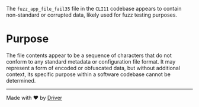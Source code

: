 <!--------------------------------------------------------------------------------->
<!-- IMPORTANT: This file is auto-generated by Driver (https://driver.ai). -------->
<!-- Manual edits may be overwritten on future commits. --------------------------->
<!--------------------------------------------------------------------------------->

The `fuzz_app_file_fail35` file in the `CLI11` codebase appears to contain non-standard or corrupted data, likely used for fuzz testing purposes.

# Purpose
The file contents appear to be a sequence of characters that do not conform to any standard metadata or configuration file format. It may represent a form of encoded or obfuscated data, but without additional context, its specific purpose within a software codebase cannot be determined.

---
Made with ❤️ by [Driver](https://www.driver.ai/)